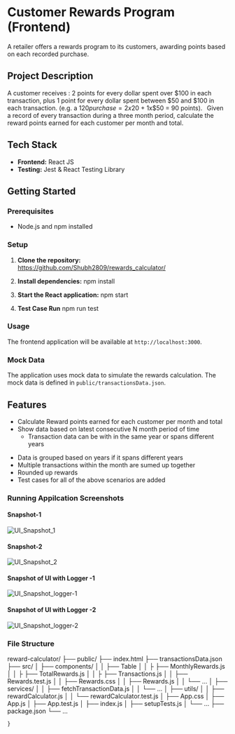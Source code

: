 # Customer Rewards Program (Frontend)

A retailer offers a rewards program to its customers, awarding points based on each recorded purchase.  

## Project Description

A customer receives : 2 points for every dollar spent over $100 in each transaction, plus 1 point for every dollar spent between $50 and $100 in each transaction. 
(e.g. a $120 purchase = 2x$20 + 1x$50 = 90 points). 
  
Given a record of every transaction during a three month period, calculate the reward points earned for each customer per month and total. 


## Tech Stack

- **Frontend:** React JS
- **Testing:** Jest & React Testing Library

## Getting Started

### Prerequisites

- Node.js and npm installed

### Setup

1. **Clone the repository:**    
https://github.com/Shubh2809/rewards_calculator/

2. **Install dependencies:**
   npm install

3. **Start the React application:**
   npm start

4. **Test Case Run**
    npm run test

### Usage

The frontend application will be available at `http://localhost:3000`.

### Mock Data

The application uses mock data to simulate the rewards calculation. The mock data is defined in `public/transactionsData.json`.

## Features

- Calculate Reward points earned for each customer per month and total
- Show data based on latest consecutive N month period of time
  - Transaction data can be with in the same year or spans different years

* Data is grouped based on years if it spans different years
* Multiple transactions within the month are sumed up together
* Rounded up rewards
* Test cases for all of the above scenarios are added


### Running Appilcation Screenshots

#### Snapshot-1
![UI_Snapshot_1](https://github.com/user-attachments/assets/a0880ead-85bd-4440-b2be-0ea3594269bc)
#### Snapshot-2
![UI_Snapshot_2](https://github.com/user-attachments/assets/41f058cf-d5e5-43e3-a2f7-b5eab15fa459)

#### Snapshot of UI with Logger -1
![UI_Snapshot_logger-1](https://github.com/user-attachments/assets/bfd2c7e0-3357-4371-bbdb-828d8ce8c018)
#### Snapshot of UI with Logger -2
![UI_Snapshot_logger-2](https://github.com/user-attachments/assets/210edc36-eb34-445f-84f2-ec3989d30069)

### File Structure

reward-calculator/
├── public/
    ├── index.html
    ├── transactionsData.json
├── src/
│   ├── components/
│   │   ├── Table
│   │   ├    ├── MonthlyRewards.js
│   │   ├    ├── TotalRewards.js
│   │   ├    ├── Transactions.js
    │   │   ├── Rewards.test.js
    │   │   ├── Rewards.css
    │   │   ├── Rewards.js
│   │   └── ...
│   ├── services/
│   │   ├── fetchTransactionData.js
│   │   └── ...
│   ├── utils/
│   │   ├── rewardCalculator.js
│   │   └── rewardCalculator.test.js
│   ├── App.css
│   ├── App.js
│   ├── App.test.js
│   ├── index.js
│   ├── setupTests.js
│   └── ...
├── package.json
└── ...
```
}

